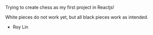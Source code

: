 Trying to create chess as my first project in Reactjs!

White pieces do not work yet, but all black pieces work as intended.
- Roy Lin